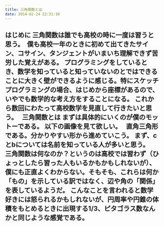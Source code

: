 ```yaml
---
title: 三角関数とは
date: 2014-02-24 22:31:16
---
```


はじめに
三角関数は誰でも高校の時に一度は習うと思う。
 僕も高校一年のときに初めて出てきたサイン、コサイン、タンジェントがいまいち理解できず苦労した覚えがある。
プログラミングをしているとき、数学を知っていると知っていないのとではできることに大きく壁ができるように感じる。特にスケッチプログラミングの場合、はじめから座標があるので、いやでも数学的な考え方をすることになる。
これから数回にわたって高校数学を見直して行きたいと思う。
 
三角関数とは
まずは具体的にいくのが僕のモットーである。
以下の画像を見て欲しい。
 
直角三角形である。分かりやすい形から進めていこう。
まず、cとbについては名前を知っている人が多いと思う。
 
 
三角関数は何なのか？というのは高校では習わず（ひょっとしたら習った人もいるかもかもしれないが）、僕にも正直よくわからない。そもそも、これらは何か「もの」を示している訳ではなく、辺や角の「関係」を表しているようだ。
こんなことを言われると数学好きには怒られるかもしれないが、円周率や円錐の体積をもとめるときに出現する1/3、ピタゴラス数なんかと同じような感覚である。
 
 
---
